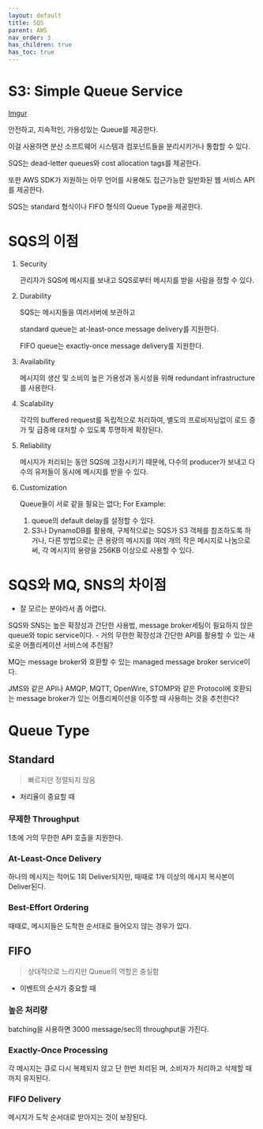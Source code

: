 ```yaml
---
layout: default
title: SQS
parent: AWS
nav_order: 3
has_children: true
has_toc: true
---
```


# S3: Simple Queue Service

[Imgur](https://imgur.com/RTCvBR4.png)

안전하고, 지속적인, 가용성있는 Queue를 제공한다.

이걸 사용하면 분산 소프트웨어 시스템과 컴포넌트들을 분리시키거나 통합할 수 있다.

SQS는 dead-letter queues와 cost allocation tags를 제공한다.

또한 AWS SDK가 지원하는 아무 언어를 사용해도 접근가능한 일반화된 웹 서비스 API를 제공한다.

SQS는 standard 형식이나 FIFO 형식의 Queue Type을 제공한다.

# SQS의 이점

1. Security
    
    관리자가 SQS에 메시지를 보내고 SQS로부터 메시지를 받을 사람을 정할 수 있다.
    
2. Durability
    
    SQS는 메시지들을 여러서버에 보관하고
    
    standard queue는 at-least-once message delivery를 지원한다.
    
    FIFO queue는 exactly-once message delivery를 지원한다.
    
3. Availability
    
    메시지의 생산 및 소비의 높은 가용성과 동시성을 위해 redundant infrastructure를 사용한다.
    
4. Scalability
    
    각각의 buffered request를 독립적으로 처리하여, 별도의 프로비저닝없이 로드 증가 및 급증에 대처할 수 있도록 투명하게 확장된다.
    
5. Reliability
    
    메시지가 처리되는 동안 SQS에 고정시키기 때문에, 다수의 producer가 보내고 다수의 유저들이 동시에 메시지를 받을 수 있다.
    
6. Customization
    
    Queue들이 서로 같을 필요는 없다; For Example:
    
    1. queue의 default delay를 설정할 수 있다.
    2. S3나 DynamoDB를 활용해, 구체적으로는 SQS가 S3 객체를 참조하도록 하거나, 다른 방법으로는 큰 용량의 메시지를 여러 개의 작은 메시지로 나눔으로써, 각 메시지의 용량을 256KB 이상으로 사용할 수 있다.

# SQS와 MQ, SNS의 차이점

- 잘 모르는 분야라서 좀 어렵다.

SQS와 SNS는 높은 확장성과 간단한 사용법, message broker세팅이 필요하지 않은 queue와 topic service이다. - 거의 무한한 확장성과 간단한 API를 활용할 수 있는 새로운 어플리케이션 서비스에 추천됨?

MQ는 message broker와 호환할 수 있는 managed message broker service이다.

JMS와 같은 API나 AMQP, MQTT, OpenWire, STOMP와 같은 Protocol에 호환되는 message broker가 있는 어플리케이션을 이주할 때 사용하는 것을 추천한다?

# Queue Type

## Standard

> 빠르지만 정렬되지 않음
> 
- 처리율이 중요할 때

### 무제한 Throughput

1초에 거의 무한한 API 호출을 지원한다.

### At-Least-Once Delivery

하나의 메시지는 적어도 1회 Deliver되지만, 때때로 1개 이상의 메시지 복사본이 Deliver된다.

### Best-Effort Ordering

때때로, 메시지들은 도착한 순서대로 들어오지 않는 경우가 있다.

## FIFO

> 상대적으로 느리지만 Queue의 역할은 충실함
> 
- 이벤트의 순서가 중요할 때

### 높은 처리량

batching을 사용하면 3000 message/sec의 throughput을 가진다.

### Exactly-Once Processing

각 메시지는 큐로 다시 복제되지 않고 단 한번 처리된 며, 소비자가 처리하고 삭제할 때까지 유지된다.

### FIFO Delivery

메시지가 도착 순서대로 받아지는 것이 보장된다.